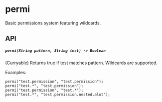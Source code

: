 # permi

Basic permissions system featuring wildcards.

## API

##### `permi(String pattern, String test) -> Boolean`

(Curryable)
Returns true if test matches pattern. Wildcards are supported.

Examples:
```
permi("test.permission", "test.permission");
permi("test.*", "test.permission");
permi("test.permission", "test.*");
permi("test.*", "test.permission.nested.alot");
```
